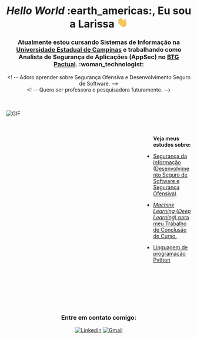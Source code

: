 <h1 align="center"><i>Hello World</i> :earth_americas:, Eu sou a Larissa <img src="https://raw.githubusercontent.com/ABSphreak/ABSphreak/master/gifs/Hi.gif" width="30px" />  </h1>

<div align="center">
<h3> Atualmente estou cursando Sistemas de Informação na <a href="https://www.unicamp.br/unicamp/">Universidade Estadual de Campinas</a> e trabalhando como Analista de Segurança de Aplicações (AppSec) no  <a href="https://www.btgpactual.com/">BTG Pactual</a>. :woman_technologist: <br> </h3>

<! -- Adoro aprender sobre Segurança Ofensiva e Desenvolvimento Seguro de Software. -->
</br>
<! -- Quero ser professora e pesquisadora futuramente. -->

</br>
</br>
</div>

<div>
<img align="left" alt="GIF" src="https://media.tenor.com/images/7db4eaa3e47272c8e58ee018fc390b7d/tenor.gif" height="400" width="400"/>
</div>

<br>
<br>
<br>
<br>

  <div>
<b>Veja meus estudos sobre:</b>
</br>

- <a href="https://github.com/Laribene/Estudos-em-Seguranca-da-Informacao">Segurança da Informação (Desenvolvimento Seguro de Software e Segurança Ofensiva)</a>

-  [<i>Machine Learning</i> (<i>Deep Learning</i>) para meu Trabalho de Conclusão de Curso.](https://github.com/Laribene/MachineLearning)
  
- [Linguagem de programação Python](https://github.com/Laribene/Desafios-AceleraDev-Python)

</div>
<br>
</br>
<br>
<br>
<br>
<br>

<div align="center">
<h3>Entre em contato comigo:</h3>
<p>
<a href="https://www.linkedin.com/in/larissa-benevides/" target="_blank"><img alt="LinkedIn" src="https://img.shields.io/badge/linkedin-%230077B5.svg?&style=for-the-badge&logo=linkedin&logoColor=white" /></a> 
<a href="mailto:l200805@dac.unicamp.br" target="_blank"><img alt="Gmail" src="https://img.shields.io/badge/Gmail-D14836?style=for-the-badge&logo=gmail&logoColor=white" /></a> 
</p>
</div>

<br/>



